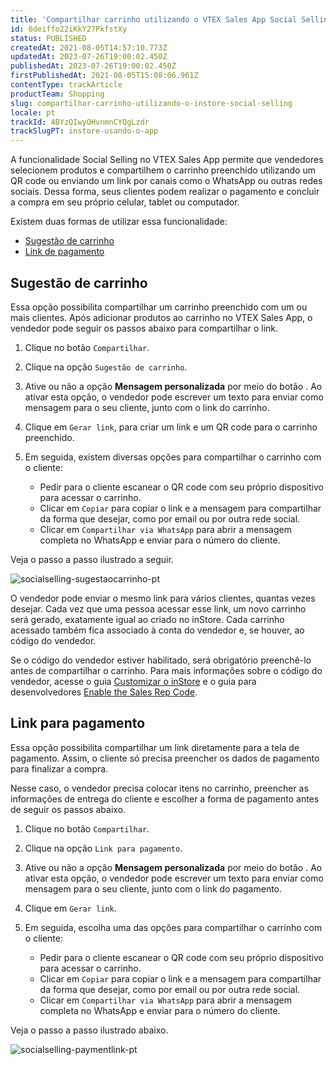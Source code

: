 ```yaml
---
title: 'Compartilhar carrinho utilizando o VTEX Sales App Social Selling'
id: 6deiffo22iKkY27PkfstXy
status: PUBLISHED
createdAt: 2021-08-05T14:57:10.773Z
updatedAt: 2023-07-26T19:00:02.450Z
publishedAt: 2023-07-26T19:00:02.450Z
firstPublishedAt: 2021-08-05T15:08:06.961Z
contentType: trackArticle
productTeam: Shopping
slug: compartilhar-carrinho-utilizando-o-instore-social-selling
locale: pt
trackId: 4BYzQIwyOHvnmnCYQgLzdr
trackSlugPT: instore-usando-o-app
---
```


A funcionalidade Social Selling no VTEX Sales App permite que vendedores selecionem produtos e compartilhem o carrinho preenchido utilizando um QR code ou enviando um link por canais como o WhatsApp ou outras redes sociais. Dessa forma, seus clientes podem realizar o pagamento e concluir a compra em seu próprio celular, tablet ou computador.

Existem duas formas de utilizar essa funcionalidade:

* [Sugestão de carrinho](#sugestao-de-carrinho)
* [Link de pagamento](#link-de-pagamento)

## Sugestão de carrinho

Essa opção possibilita compartilhar um carrinho preenchido com um ou mais clientes. Após adicionar produtos ao carrinho no VTEX Sales App, o vendedor pode seguir os passos abaixo para compartilhar o link.

1. Clique no botão `Compartilhar`.
2. Clique na opção `Sugestão de carrinho`.
3. Ative ou não a opção **Mensagem personalizada** por meio do botão <i class="fas fa-toggle-on"></i>. Ao ativar esta opção, o vendedor pode escrever um texto para enviar como mensagem para o seu cliente, junto com o link do carrinho.
4. Clique em `Gerar link`, para criar um link e um QR code para o carrinho preenchido.
5. Em seguida, existem diversas opções para compartilhar o carrinho com o cliente:

    * Pedir para o cliente escanear o QR code com seu próprio dispositivo para acessar o carrinho.
    * Clicar em `Copiar` para copiar o link e a mensagem para compartilhar da forma que desejar, como por email ou por outra rede social.
    * Clicar em `Compartilhar via WhatsApp` para abrir a mensagem completa no WhatsApp e enviar para o número do cliente.

Veja o passo a passo ilustrado a seguir.

![socialselling-sugestaocarrinho-pt](//images.ctfassets.net/alneenqid6w5/4UJM2FglGqcJGdFJqZ9AQg/e0ce46b332549816ac9ff81a99d39879/socialselling-sugestaocarrinho-pt.gif)

O vendedor pode enviar o mesmo link para vários clientes, quantas vezes desejar. Cada vez que uma pessoa acessar esse link, um novo carrinho será gerado, exatamente igual ao criado no inStore. Cada carrinho acessado também fica associado à conta do vendedor e, se houver, ao código do vendedor.

<div class="alert alert-info">
<p>Se o código do vendedor estiver habilitado, será obrigatório preenchê-lo antes de compartilhar o carrinho. Para mais informações sobre o código do vendedor, acesse o guia <a href="https://help.vtex.com/pt/tracks/instore-primeiros-passos-e-configuracoes--zav76TFEZlAjnyBVL5tRc/Rby973h1l9tEM4C1YrzwZ">Customizar o inStore</a> e o guia para desenvolvedores <a href="https://developers.vtex.com/vtex-rest-api/docs/sales-rep-code">Enable the Sales Rep Code</a>.</p>
</div>

## Link para pagamento

Essa opção possibilita compartilhar um link diretamente para a tela de pagamento. Assim, o cliente só precisa preencher os dados de pagamento para finalizar a compra.

Nesse caso, o vendedor precisa colocar itens no carrinho, preencher as informações de entrega do cliente e escolher a forma de pagamento antes de seguir os passos abaixo.

1. Clique no botão `Compartilhar`.
2. Clique na opção `Link para pagamento`.
3. Ative ou não a opção **Mensagem personalizada** por meio do botão <i class="fas fa-toggle-on"></i>. Ao ativar esta opção, o vendedor pode escrever um texto para enviar como mensagem para o seu cliente, junto com o link do pagamento.
4. Clique em `Gerar link`.
5. Em seguida, escolha uma das opções para compartilhar o carrinho com o cliente:

    * Pedir para o cliente escanear o QR code com seu próprio dispositivo para acessar o carrinho.
    * Clicar em `Copiar` para copiar o link e a mensagem para compartilhar da forma que desejar, como por email ou por outra rede social.
    * Clicar em `Compartilhar via WhatsApp` para abrir a mensagem completa no WhatsApp e enviar para o número do cliente.

Veja o passo a passo ilustrado abaixo.

![socialselling-paymentlink-pt](//images.ctfassets.net/alneenqid6w5/hCgVTtE5YrsUFA2WHKrny/c00c97d9a8eec83b259d30793879d019/socialselling-paymentlink-pt.gif)
